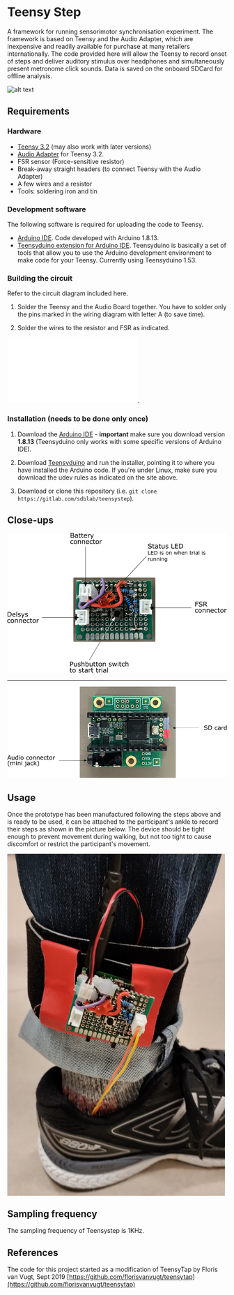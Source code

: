# Teensy Step

A framework for running sensorimotor synchronisation experiment. The framework is based on Teensy and the Audio Adapter, which are inexpensive and readily available for purchase at many retailers internationally. The code provided here will allow the Teensy to record onset of steps and deliver auditory stimulus over headphones and simultaneously present metronome click sounds. Data is saved on the onboard SDCard for offline analysis. 

![alt text](misc/Equipment_TeensyStep.jpg "Setup example")

## Requirements

### Hardware
* [Teensy 3.2](https://www.pjrc.com/store/teensy32.html) (may also work with later versions)
* [Audio Adapter](https://www.pjrc.com/store/teensy3_audio.html) for Teensy 3.2.
* FSR sensor (Force-sensitive resistor)
* Break-away straight headers (to connect Teensy with the Audio Adapter)
* A few wires and a resistor
* Tools: soldering iron and tin

### Development software
The following software is required for uploading the code to Teensy.

* [Arduino IDE](https://www.arduino.cc/en/Main/Software). Code developed with Arduino 1.8.13.
* [Teensyduino extension for Arduino IDE](https://www.pjrc.com/teensy/teensyduino.html). Teensyduino is basically a set of tools that allow you to use the Arduino development environment to make code for your Teensy. Currently using Teensyduino 1.53.


### Building the circuit
Refer to the circuit diagram included here.

1. Solder the Teensy and the Audio Board together. You have to solder only the pins marked in the wiring diagram with letter A (to save time).

2. Solder the wires to the resistor and FSR as indicated. 

![wiring](misc/wiringTeensyStep.pdf). 


### Installation (needs to be done only once)


1. Download the [Arduino IDE](https://www.arduino.cc/en/Main/Software) - **important** make sure you download version **1.8.13** (Teensyduino only works with some specific versions of Arduino IDE).

2. Download [Teensyduino](https://www.pjrc.com/teensy/td_download.html) and run the installer, pointing it to where you have installed the Arduino code. If you're under Linux, make sure you download the udev rules as indicated on the site above.

3. Download or clone this repository (i.e. `git clone https://gitlab.com/sdblab/teensystep`).


## Close-ups

![custom shield](misc/TopBoard.png "Custom shield for the Teensy 3.2")

---

![side view](misc/BottomBoard.png "Teensy 3.2 with Audio board")


## Usage

Once the prototype has been manufactured following the steps above and is ready to be used, it can be attached to the participant's ankle to record their steps as shown in the picture below. The device should be tight enough to prevent movement during walking, but not too tight to cause discomfort or restrict the participant's movement.

<img src="misc/Equipment_participant.jpg" alt="equipment" align="center" width="500"/>

## Sampling frequency

The sampling frequency of Teensystep is 1KHz.

## References

The code for this project started as a modification of TeensyTap by Floris van Vugt, Sept 2019 [https://github.com/florisvanvugt/teensytap](https://github.com/florisvanvugt/teensytap)



